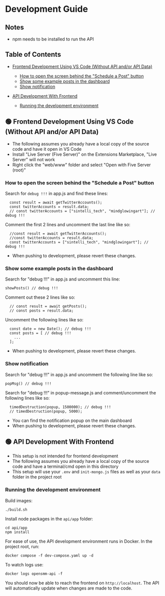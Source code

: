 # Development Guide

## Notes

- npm needs to be installed to run the API

## Table of Contents
- [Frontend Development Using VS Code (Without API and/or API Data)](#greencircle-frontend-development-using-vs-code-without-api-andor-api-data)
  - [How to open the screen behind the "Schedule a Post" button](#how-to-open-the-screen-behind-the-schedule-a-post-button)
  - [Show some example posts in the dashboard](#show-some-example-posts-in-the-dashboard)
  - [Show notification](#show-notification)

- [API Development With Frontend](#greencircle-api-development-with-frontend)
  - [Running the development environment](#running-the-development-environment)

## :green_circle: Frontend Development Using VS Code (Without API and/or API Data)

- The following assumes you already have a local copy of the source code and have it open in VS Code
- Install "Live Server (Five Server)" on the Extensions Marketplace, "Live Server" will not work
- Right click the "web/www" folder and select "Open with Five Server (root)"

### How to open the screen behind the "Schedule a Post" button

 Search for `debug !!!` in app.js and find these lines:
```
  const result = await getTwitterAccounts();
  const twitterAccounts = result.data;
  // const twitterAccounts = ["sintelli_tech", "mindglowingart"]; // debug !!!
```

Comment the first 2 lines and uncomment the last line like so:
```
  //const result = await getTwitterAccounts();
  //const twitterAccounts = result.data;
  const twitterAccounts = ["sintelli_tech", "mindglowingart"]; // debug !!!
```

- When pushing to development, please revert these changes.

### Show some example posts in the dashboard

Search for "debug !!!" in app.js and uncomment this line:
```
showPosts() // debug !!!
```

Comment out these 2 lines like so:
```
  // const result = await getPosts();
  // const posts = result.data;
```

Uncomment the following lines like so:
```
  const date = new Date(); // debug !!!
  const posts = [ // debug !!!
    ...
  ];
```

- When pushing to development, please revert these changes.

### Show notification

Search for "debug !!!" in app.js and uncomment the following line like so:
```
popMsg() // debug !!!
```

Search for "debug !!!" in popup-message.js and comment/uncomment the following lines like so:
```
  timedDestruction(popup, 1500000); // debug !!!
  // timedDestruction(popup, 5000);
```

- You can find the notification popup on the main dashboard
- When pushing to development, please revert these changes.

## :green_circle: API Development With Frontend

- This setup is not intended for frontend development
- The following assumes you already have a local copy of the source code and have a terminal/cmd open in this directory
- This setup will use your `.env` and `init-mongo.js` files as well as your `data` folder in the project root

### Running the development environment

Build images:
```
./build.sh
```

Install node packages in the `api/app` folder:
```
cd api/app
npm install
```

For ease of use, the API development environment runs in Docker. In the project root, run:
```
docker compose -f dev-compose.yaml up -d
```

To watch logs use:
```
docker logs opensmm-api -f
```

You should now be able to reach the frontend on `http://localhost`. The API will automatically update when changes are made to the code.
